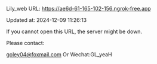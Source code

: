 Lily_web URL: https://ae6d-61-165-102-156.ngrok-free.app

Updated at: 2024-12-09 11:26:13

If you cannot open this URL, the server might be down.

Please contact: 

goley04@foxmail.com Or Wechat:GL_yeaH
